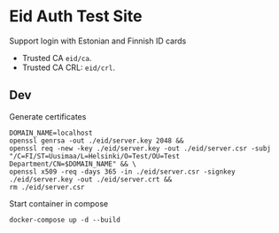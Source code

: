 # Eid Auth Test Site

Support login with Estonian and Finnish ID cards

* Trusted CA `eid/ca`.
* Trusted CA CRL: `eid/crl`.

## Dev

Generate certificates

```
DOMAIN_NAME=localhost
openssl genrsa -out ./eid/server.key 2048 && 
openssl req -new -key ./eid/server.key -out ./eid/server.csr -subj "/C=FI/ST=Uusimaa/L=Helsinki/O=Test/OU=Test Department/CN=$DOMAIN_NAME" && \
openssl x509 -req -days 365 -in ./eid/server.csr -signkey ./eid/server.key -out ./eid/server.crt &&
rm ./eid/server.csr
```

Start container in compose

```
docker-compose up -d --build
```